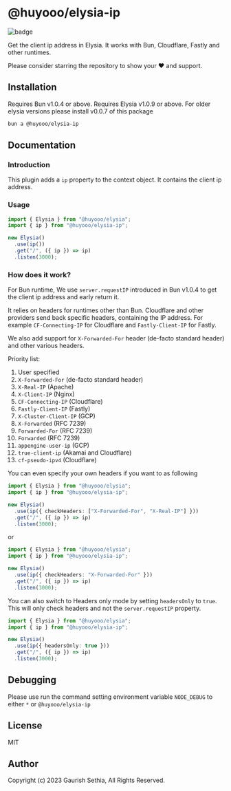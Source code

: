 # @huyooo/elysia-ip

![badge](https://github.com/gaurishhs/@huyooo/elysia-ip/actions/workflows/npm-publish.yml/badge.svg)

Get the client ip address in Elysia.
It works with Bun, Cloudflare, Fastly and other runtimes.

Please consider starring the repository to show your ❤️ and support.

## Installation

Requires Bun v1.0.4 or above.
Requires Elysia v1.0.9 or above.
For older elysia versions please install v0.0.7 of this package

```bash
bun a @huyooo/elysia-ip
```

## Documentation

### Introduction

This plugin adds a `ip` property to the context object. It contains the client ip address.

### Usage

```ts
import { Elysia } from "@huyooo/elysia";
import { ip } from "@huyooo/elysia-ip";

new Elysia()
  .use(ip())
  .get("/", ({ ip }) => ip)
  .listen(3000);
```

### How does it work?

For Bun runtime, We use `server.requestIP` introduced in Bun v1.0.4 to get the client ip address and early return it.

It relies on headers for runtimes other than Bun.
Cloudflare and other providers send back specific headers, containing the IP address. For example `CF-Connecting-IP` for Cloudflare and `Fastly-Client-IP` for Fastly.

We also add support for `X-Forwarded-For` header (de-facto standard header) and other various headers.

Priority list:

1. User specified
2. `X-Forwarded-For` (de-facto standard header)
3. `X-Real-IP` (Apache)
4. `X-Client-IP` (Nginx)
5. `CF-Connecting-IP` (Cloudflare)
6. `Fastly-Client-IP` (Fastly)
7. `X-Cluster-Client-IP` (GCP)
8. `X-Forwarded` (RFC 7239)
9. `Forwarded-For` (RFC 7239)
10. `Forwarded` (RFC 7239)
11. `appengine-user-ip` (GCP)
12. `true-client-ip` (Akamai and Cloudflare)
13. `cf-pseudo-ipv4` (Cloudflare)

You can even specify your own headers if you want to as following

```ts
import { Elysia } from "@huyooo/elysia";
import { ip } from "@huyooo/elysia-ip";

new Elysia()
  .use(ip({ checkHeaders: ["X-Forwarded-For", "X-Real-IP"] }))
  .get("/", ({ ip }) => ip)
  .listen(3000);
```

or

```ts
import { Elysia } from "@huyooo/elysia";
import { ip } from "@huyooo/elysia-ip";

new Elysia()
  .use(ip({ checkHeaders: "X-Forwarded-For" }))
  .get("/", ({ ip }) => ip)
  .listen(3000);
```

You can also switch to Headers only mode by setting `headersOnly` to `true`. This will only check headers and not the `server.requestIP` property.

```ts
import { Elysia } from "@huyooo/elysia";
import { ip } from "@huyooo/elysia-ip";

new Elysia()
  .use(ip({ headersOnly: true }))
  .get("/", ({ ip }) => ip)
  .listen(3000);
```

## Debugging

Please use run the command setting environment variable `NODE_DEBUG` to either `*` or `@huyooo/elysia-ip`

## License

MIT

## Author

Copyright (c) 2023 Gaurish Sethia, All Rights Reserved.
